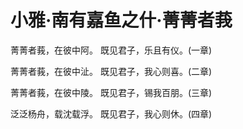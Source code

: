 # 小雅·南有嘉鱼之什·菁菁者莪

菁菁者莪，在彼中阿。
既见君子，乐且有仪。(一章)

菁菁者莪，在彼中沚。
既见君子，我心则喜。(二章)

菁菁者莪，在彼中陵。
既见君子，锡我百朋。(三章)

泛泛杨舟，载沈载浮。
既见君子，我心则休。(四章)

